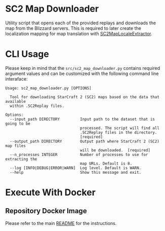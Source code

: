 # SC2 Map Downloader

Utility script that opens each of the provided replays and downloads the map from the Blizzard servers. This is required to later create the localization mapping for map translation with [SC2MapLocaleExtractor](https://github.com/Kaszanas/SC2MapLocaleExtractor).

# CLI Usage

Please keep in mind that the  ```src/sc2_map_downloader.py``` contains required argument values and can be customized with the following command line interaface:
```
Usage: sc2_map_downloader.py [OPTIONS]

  Tool for downloading StarCraft 2 (SC2) maps based on the data that available
  within .SC2Replay files.

Options:
  --input_path DIRECTORY         Input path to the dataset that is going to be
                                 processed. The script will find all
                                 .SC2Replay files in the directory.
                                 [required]
  --output_path DIRECTORY        Output path where StarCraft 2 (SC2) map files
                                 will be downloaded.  [required]
  --n_processes INTEGER          Number of processes to use for extracting the
                                 map URLs. Default is 8.
  --log [INFO|DEBUG|ERROR|WARN]  Log level. Default is WARN.
  --help                         Show this message and exit.
```

# Execute With Docker

## Repository Docker Image

Please refer to the main [README](../../README.md) for the instructions.
